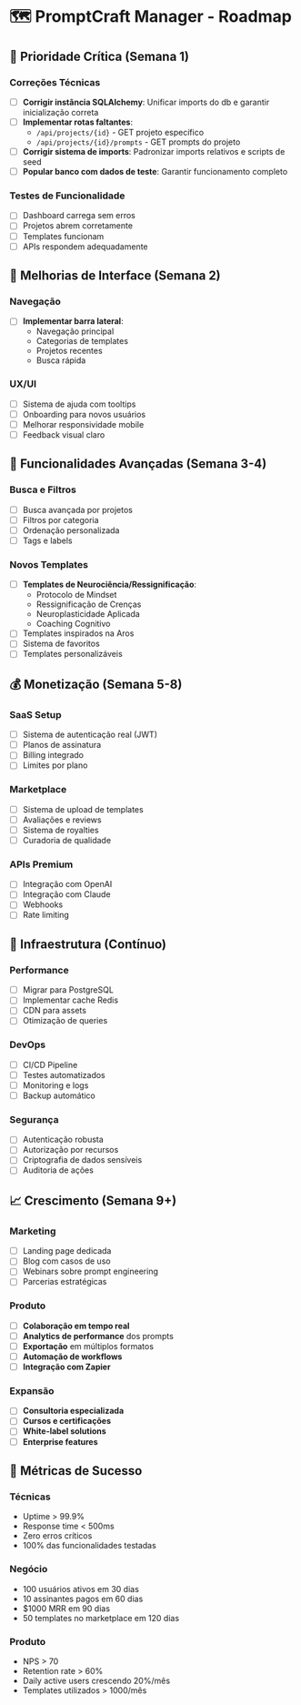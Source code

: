 # 🗺️ PromptCraft Manager - Roadmap

## 🚨 Prioridade Crítica (Semana 1)

### Correções Técnicas
- [ ] **Corrigir instância SQLAlchemy**: Unificar imports do db e garantir inicialização correta
- [ ] **Implementar rotas faltantes**:
  - `/api/projects/{id}` - GET projeto específico
  - `/api/projects/{id}/prompts` - GET prompts do projeto
- [ ] **Corrigir sistema de imports**: Padronizar imports relativos e scripts de seed
- [ ] **Popular banco com dados de teste**: Garantir funcionamento completo

### Testes de Funcionalidade
- [ ] Dashboard carrega sem erros
- [ ] Projetos abrem corretamente
- [ ] Templates funcionam
- [ ] APIs respondem adequadamente

## 🎯 Melhorias de Interface (Semana 2)

### Navegação
- [ ] **Implementar barra lateral**:
  - Navegação principal
  - Categorias de templates
  - Projetos recentes
  - Busca rápida

### UX/UI
- [ ] Sistema de ajuda com tooltips
- [ ] Onboarding para novos usuários
- [ ] Melhorar responsividade mobile
- [ ] Feedback visual claro

## 🚀 Funcionalidades Avançadas (Semana 3-4)

### Busca e Filtros
- [ ] Busca avançada por projetos
- [ ] Filtros por categoria
- [ ] Ordenação personalizada
- [ ] Tags e labels

### Novos Templates
- [ ] **Templates de Neurociência/Ressignificação**:
  - Protocolo de Mindset
  - Ressignificação de Crenças
  - Neuroplasticidade Aplicada
  - Coaching Cognitivo
- [ ] Templates inspirados na Aros
- [ ] Sistema de favoritos
- [ ] Templates personalizáveis

## 💰 Monetização (Semana 5-8)

### SaaS Setup
- [ ] Sistema de autenticação real (JWT)
- [ ] Planos de assinatura
- [ ] Billing integrado
- [ ] Limites por plano

### Marketplace
- [ ] Sistema de upload de templates
- [ ] Avaliações e reviews
- [ ] Sistema de royalties
- [ ] Curadoria de qualidade

### APIs Premium
- [ ] Integração com OpenAI
- [ ] Integração com Claude
- [ ] Webhooks
- [ ] Rate limiting

## 🔧 Infraestrutura (Contínuo)

### Performance
- [ ] Migrar para PostgreSQL
- [ ] Implementar cache Redis
- [ ] CDN para assets
- [ ] Otimização de queries

### DevOps
- [ ] CI/CD Pipeline
- [ ] Testes automatizados
- [ ] Monitoring e logs
- [ ] Backup automático

### Segurança
- [ ] Autenticação robusta
- [ ] Autorização por recursos
- [ ] Criptografia de dados sensíveis
- [ ] Auditoria de ações

## 📈 Crescimento (Semana 9+)

### Marketing
- [ ] Landing page dedicada
- [ ] Blog com casos de uso
- [ ] Webinars sobre prompt engineering
- [ ] Parcerias estratégicas

### Produto
- [ ] **Colaboração em tempo real**
- [ ] **Analytics de performance** dos prompts
- [ ] **Exportação** em múltiplos formatos
- [ ] **Automação de workflows**
- [ ] **Integração com Zapier**

### Expansão
- [ ] **Consultoria especializada**
- [ ] **Cursos e certificações**
- [ ] **White-label solutions**
- [ ] **Enterprise features**

## 🎯 Métricas de Sucesso

### Técnicas
- Uptime > 99.9%
- Response time < 500ms
- Zero erros críticos
- 100% das funcionalidades testadas

### Negócio
- 100 usuários ativos em 30 dias
- 10 assinantes pagos em 60 dias
- $1000 MRR em 90 dias
- 50 templates no marketplace em 120 dias

### Produto
- NPS > 70
- Retention rate > 60%
- Daily active users crescendo 20%/mês
- Templates utilizados > 1000/mês